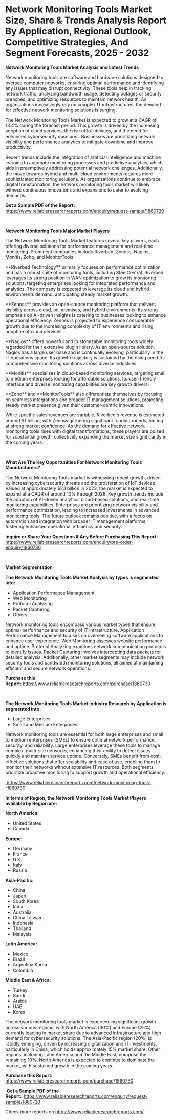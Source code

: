 <p><h1>Network Monitoring Tools Market Size, Share & Trends Analysis Report By Application, Regional Outlook, Competitive Strategies, And Segment Forecasts, 2025 - 2032</h1></p><p><strong>Network Monitoring Tools Market Analysis and Latest Trends</strong></p>
<p><p>Network monitoring tools are software and hardware solutions designed to oversee computer networks, ensuring optimal performance and identifying any issues that may disrupt connectivity. These tools help in tracking network traffic, analyzing bandwidth usage, detecting outages or security breaches, and optimizing resources to maintain network health. As organizations increasingly rely on complex IT infrastructures, the demand for effective network monitoring solutions is surging.</p><p>The Network Monitoring Tools Market is expected to grow at a CAGR of 13.4% during the forecast period. This growth is driven by the increasing adoption of cloud services, the rise of IoT devices, and the need for enhanced cybersecurity measures. Businesses are prioritizing network visibility and performance analytics to mitigate downtime and improve productivity. </p><p>Recent trends include the integration of artificial intelligence and machine learning to automate monitoring processes and predictive analytics, which aids in preemptively addressing potential network challenges. Additionally, the move towards hybrid and multi-cloud environments requires more sophisticated monitoring solutions. As organizations continue to embrace digital transformation, the network monitoring tools market will likely witness continuous innovations and expansions to cater to evolving demands.</p></p>
<p><strong>Get a Sample PDF of the Report:&nbsp;</strong> <a href="https://www.reliableresearchreports.com/enquiry/request-sample/1860730?utm_campaign=2203&utm_medium=2&utm_source=Github&utm_content=ia&utm_term=15022025&utm_id=network-monitoring-tools">https://www.reliableresearchreports.com/enquiry/request-sample/1860730</a></p>
<p>&nbsp;</p>
<p><strong>Network Monitoring Tools Major Market Players</strong></p>
<p><p>The Network Monitoring Tools Market features several key players, each offering diverse solutions for performance management and real-time monitoring. Prominent companies include Riverbed, Zenoss, Nagios, Monitis, Zoho, and MonitorTools.</p><p>**Riverbed Technology** primarily focuses on performance optimization and has a robust suite of monitoring tools, including SteelCentral. Riverbed leverages its strong position in WAN optimization to grow its monitoring solutions, targeting enterprises looking for integrated performance and analytics. The company is expected to leverage its cloud and hybrid environments demand, anticipating steady market growth.</p><p>**Zenoss** provides an open-source monitoring platform that delivers visibility across cloud, on-premises, and hybrid environments. Its strong emphasis on AI-driven insights is catering to businesses looking to enhance operational efficiency. Zenoss is projected to experience considerable growth due to the increasing complexity of IT environments and rising adoption of cloud services.</p><p>**Nagios** offers powerful and customizable monitoring tools widely regarded for their extensive plugin library. As an open-source solution, Nagios has a large user base and is continually evolving, particularly in the IT operations space. Its growth trajectory is sustained by the rising need for comprehensive monitoring solutions across diverse industries.</p><p>**Monitis** specializes in cloud-based monitoring services, targeting small to medium enterprises looking for affordable solutions. Its user-friendly interface and diverse monitoring capabilities are key growth drivers.</p><p>**Zoho** and **MonitorTools** also differentiate themselves by focusing on seamless integrations and broader IT management solutions, projecting steady market presence given their customer-centric innovations.</p><p>While specific sales revenues are variable, Riverbed's revenue is estimated around $1 billion, with Zenoss garnering significant funding rounds, hinting at strong market confidence. As the demand for effective network monitoring tools rises with digital transformations, these players are poised for substantial growth, collectively expanding the market size significantly in the coming years.</p></p>
<p>&nbsp;</p>
<p><strong>What Are The Key Opportunities For Network Monitoring Tools Manufacturers?</strong></p>
<p><p>The Network Monitoring Tools market is witnessing robust growth, driven by increasing cybersecurity threats and the proliferation of IoT devices. Valued at approximately $2.1 billion in 2023, the market is expected to expand at a CAGR of around 10% through 2028. Key growth trends include the adoption of AI-driven analytics, cloud-based solutions, and real-time monitoring capabilities. Enterprises are prioritizing network visibility and performance optimization, leading to increased investments in advanced monitoring tools. The future outlook remains positive, with a focus on automation and integration with broader IT management platforms, fostering enhanced operational efficiency and security.</p></p>
<p><strong>Inquire or Share Your Questions If Any Before Purchasing This Report:</strong> <a href="https://www.reliableresearchreports.com/enquiry/pre-order-enquiry/1860730?utm_campaign=2203&utm_medium=2&utm_source=Github&utm_content=ia&utm_term=15022025&utm_id=network-monitoring-tools">https://www.reliableresearchreports.com/enquiry/pre-order-enquiry/1860730</a></p>
<p>&nbsp;</p>
<p><strong>Market Segmentation</strong></p>
<p><strong>The Network Monitoring Tools Market Analysis by types is segmented into:</strong></p>
<p><ul><li>Application Performance Management</li><li>Web Monitoring</li><li>Protocol Analyzing</li><li>Packet Capturing</li><li>Others</li></ul></p>
<p><p>Network monitoring tools encompass various market types that ensure optimal performance and security of IT infrastructure. Application Performance Management focuses on overseeing software applications to enhance user experience. Web Monitoring assesses website performance and uptime. Protocol Analyzing examines network communication protocols to identify issues. Packet Capturing involves intercepting data packets for detailed analysis. Additionally, other market segments may include network security tools and bandwidth monitoring solutions, all aimed at maintaining efficient and secure network operations.</p></p>
<p><strong>Purchase this Report:&nbsp;</strong><a href="https://www.reliableresearchreports.com/purchase/1860730?utm_campaign=2203&utm_medium=2&utm_source=Github&utm_content=ia&utm_term=15022025&utm_id=network-monitoring-tools">https://www.reliableresearchreports.com/purchase/1860730</a></p>
<p>&nbsp;</p>
<p><strong>The Network Monitoring Tools Market Industry Research by Application is segmented into:</strong></p>
<p><ul><li>Large Enterprises</li><li>Small and Medium Enterprises</li></ul></p>
<p><p>Network monitoring tools are essential for both large enterprises and small to medium enterprises (SMEs) to ensure optimal network performance, security, and reliability. Large enterprises leverage these tools to manage complex, multi-site networks, enhancing their ability to detect issues quickly and maintain service uptime. Conversely, SMEs benefit from cost-effective solutions that offer scalability and ease of use, enabling them to monitor their networks without extensive IT resources. Both segments prioritize proactive monitoring to support growth and operational efficiency.</p></p>
<p><a href="https://www.reliableresearchreports.com/network-monitoring-tools-r1860730?utm_campaign=2203&utm_medium=2&utm_source=Github&utm_content=ia&utm_term=15022025&utm_id=network-monitoring-tools">&nbsp;https://www.reliableresearchreports.com/network-monitoring-tools-r1860730</a></p>
<p><strong>In terms of Region, the Network Monitoring Tools Market Players available by Region are:</strong></p>
<p>
    <p> <strong> North America: </strong>
        <ul>
            <li>United States</li>
            <li>Canada</li>
        </ul>
        </p> 
    <p> <strong> Europe: </strong>
        <ul>
            <li>Germany</li>
            <li>France</li>
            <li>U.K.</li>
            <li>Italy</li>
            <li>Russia</li>
        </ul>
        </p> 
    <p> <strong> Asia-Pacific: </strong>
        <ul>
            <li>China</li>
            <li>Japan</li>
            <li>South Korea</li>
            <li>India</li>
            <li>Australia</li>
            <li>China Taiwan</li>
            <li>Indonesia</li>
            <li>Thailand</li>
            <li>Malaysia</li>
        </ul>
        </p> 
    <p> <strong> Latin America: </strong>
        <ul>
            <li>Mexico</li>
            <li>Brazil</li>
            <li>Argentina Korea</li>
            <li>Colombia</li>
        </ul>
        </p> 
    <p> <strong> Middle East & Africa: </strong>
        <ul>
            <li>Turkey</li>
            <li>Saudi</li>
            <li>Arabia</li>
            <li>UAE</li>
            <li>Korea</li>
        </ul>
    </p>
    </p>
<p><p>The network monitoring tools market is experiencing significant growth across various regions, with North America (30%) and Europe (25%) currently leading in market share due to advanced infrastructure and high demand for cybersecurity solutions. The Asia-Pacific region (20%) is rapidly emerging, driven by increasing digitalization and IT investments, particularly in China, which holds approximately 15% market share. Other regions, including Latin America and the Middle East, comprise the remaining 10%. North America is expected to continue to dominate the market, with sustained growth in the coming years.</p></p>
<p><strong>Purchase this Report: </strong><a href="https://www.reliableresearchreports.com/purchase/1860730?utm_campaign=2203&utm_medium=2&utm_source=Github&utm_content=ia&utm_term=15022025&utm_id=network-monitoring-tools">https://www.reliableresearchreports.com/purchase/1860730</a></p>
<p>&nbsp;<strong>Get a Sample PDF of the Report:&nbsp;&nbsp;</strong><a href="https://www.reliableresearchreports.com/enquiry/request-sample/1860730?utm_campaign=2203&utm_medium=2&utm_source=Github&utm_content=ia&utm_term=15022025&utm_id=network-monitoring-tools">https://www.reliableresearchreports.com/enquiry/request-sample/1860730</a></p>
<p><strong></strong></p>
<p>Check more reports on <a href="https://www.reliableresearchreports.com/?utm_campaign=2203&utm_medium=2&utm_source=Github&utm_content=ia&utm_term=15022025&utm_id=network-monitoring-tools">https://www.reliableresearchreports.com/</a></p>